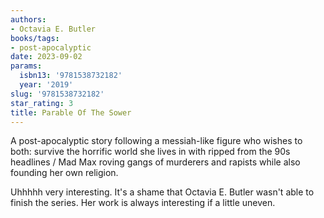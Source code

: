 ```yaml
---
authors:
- Octavia E. Butler
books/tags:
- post-apocalyptic
date: 2023-09-02
params:
  isbn13: '9781538732182'
  year: '2019'
slug: '9781538732182'
star_rating: 3
title: Parable Of The Sower
---
```


A post-apocalyptic story following a messiah-like figure who wishes to both: survive the horrific world she lives in with ripped from the 90s headlines / Mad Max roving gangs of murderers and rapists while also founding her own religion.

Uhhhhh very interesting. It's a shame that Octavia E. Butler wasn't able to finish the series. Her work is always interesting if a little uneven.

<!--more-->